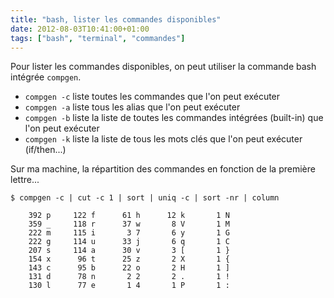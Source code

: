 ```yaml
---
title: "bash, lister les commandes disponibles"
date: 2012-08-03T10:41:00+01:00
tags: ["bash", "terminal", "commandes"]
---
```

Pour lister les commandes disponibles, on peut utiliser la commande bash intégrée `compgen`. 

- `compgen -c` liste toutes les commandes que l'on peut exécuter 
- `compgen -a` liste tous les alias que l'on peut exécuter 
- `compgen -b` liste la liste de toutes les commandes intégrées (built-in) que l'on peut exécuter 
- `compgen -k` liste la liste de tous les mots clés que l'on peut exécuter (if/then...) 

 Sur ma machine, la répartition des commandes en fonction de la première lettre...  

```shell
$ compgen -c | cut -c 1 | sort | uniq -c | sort -nr | column
```
```
    392 p     122 f      61 h      12 k       1 N
    359 _     118 r      37 w       8 V       1 M
    222 m     115 i       3 7       6 y       1 G
    222 g     114 u      33 j       6 q       1 C
    207 s     114 a      30 v       3 [       1 }
    154 x      96 t      25 z       2 X       1 {
    143 c      95 b      22 o       2 H       1 ]
    131 d      78 n       2 2       2 .       1 !
    130 l      77 e       1 4       1 P       1 :
```
